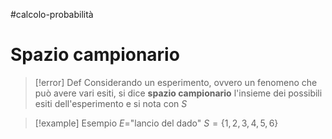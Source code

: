 #calcolo-probabilità 

# Spazio campionario

> [!error] Def
> Considerando un esperimento, ovvero un fenomeno che può avere vari esiti, si dice **spazio campionario** l'insieme dei possibili esiti dell'esperimento e si nota con $S$

> [!example] Esempio
> $E=$"lancio del dado"
> $S=\{1, 2, 3, 4, 5, 6\}$
